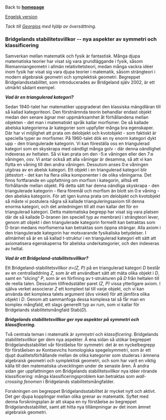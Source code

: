 Back to [**homepage**](https://wanminliu.github.io) 

[Engelsk version](https://wanminliu.github.io/rs/bscen)

_Tack till [Georgios](http://www.dimitroglou.name/) med hjälp av översättning._ 

### Bridgelands stabilitetsvillkor -- nya aspekter av symmetri och klassificering

Samverkan mellan matematik och fysik är fantastisk. Många djupa matematiska teorier har visat sig vara grundläggande i fysik, såsom Riemanniangeometri i allmän relativitetsteori, medan många vackra idéer inom fysik har visat sig vara djupa teorier i matematik, såsom strängteori i modern algebraisk geometri och symplektisk geometri. Begreppet Bridgelandsstabilitet, som introducerades av Bridgeland själv 2002, är ett utmärkt sådant exempel.

_**Vad är en triangulerad kategori?**_

Sedan 1940-talet har matematiker uppgraderat den klassiska mängdläran till så kallad kategoriteori. Den förstnämnda teorin behandlar endast objekt medan den senare ägnar mer uppmärksamhet åt förhållandena mellan objekten - det man i matematiskt språk kallar morfismer.
De så kallade abelska kategorierna är kategorier som uppfyller många bra egenskaper. Där har vi möjlighet att prata om delobjekt och kvotobjekt - som faktiskt är speciella typer av morfismer. På 1960-talet dök en ny enorm kategori dykt upp - den triangulerade kategorin. Vi kan föreställa oss en triangulerad kategori som en skyskrapa med oändligt många golv - där denna oändlighet indexeras av heltalen. Så vi kan prata om den -5:e våningen eller den 7:e våningen, osv. Vi antar också att alla våningar är desamma, så att vi kan flytta en våning till den andra våningen. Dessutom anses 0:e våningen utgöras av en abelsk kategori. Ett objekt i en triangulerad kategori blir jättestort - det kan ha flera olika komponenter i de olika våningarna. Det finns fortfarande en uppfattning om morfism i kategorin, alltså ett förhållande mellan objekt. På detta sätt har denna oändliga skyskrapa - den triangulerade kategorin - flera föremål och morfism än blott sin 0:e våning - den abelska kategorin. För att igen kunna prata om delobjekt och kvotobjekt så måste vi postulera några så kallade trianguleringsaxiom till denna enorma kategori, och det anledningen till att man kallar det för en triangulerad kategori. Detta matematiska begrepp har visat sig vara platsen där de så kallade D-branen (en speciell typ av membran) i strängteori lever, genom att objekt i den triangulerade kategorin formellt kan betraktas som D-bran medans morfismerna kan betraktas som öppna strängar. Alla axiom i den triangulerade kategorin har motsvarande fysikaliska betydelser. I allmänhet så är en så kallad t-struktur i en triangulerad kategori ett sätt att axiomatisera egenskaperna för abelska underkategorier, och den indexeras av heltal.

_**Vad är ett Bridgeland-stabilitetsvillkor?**_

Ett Bridgeland-stabilitetsvillkor _σ=(Z, P)_ på en triangulerad kategori _D_ består av en centralladdning _Z_, som är ett användbart sätt att mäta olika objekt i _D_, samt en “slicing” _P_, som är en förfining av t-strukturen på _D_ från heltalen till de reella talen. Dessutom tillfredsställer paret _(Z, P)_ vissa ytterligare axiom. I själva verket associerar _Z_ ett komplext tal till varje objekt, och vi kan använda det komplexa talets argument (dvs vinkel) för att jämföra olika objekt i _D_. Genom att sammanfoga dessa komplexa tal så får man en komplex mångfald, ett slags generellt typ av rum, som vi kallar för Bridgelands stabilitetsmångfald Stab(_D_).

_**Bridgelands stabilitetsvillkor ger nya aspekter på symmetri och klassificering.**_

Två centrala teman i matematik är _symmetri_ och _klassificering_. Bridgelands stabilitetsvillkor ger dem nya aspekter. Å ena sidan så utökar begreppet Bridgelandsstabilitet vår förståelse för symmetri: det är en nyckelbegrepp för förståelsen av Kontsevichs homologiska spegelsymmetri, som är ett djupt dualitetsförhållande mellan de olika kategorier som studeras i ämnena algebraisk geometri och symplektisk geometri, och som har varit en viktig källa till den matematiska utvecklingen under de senaste åren. Å andra sidan ger uppfattningen om Bridgelands stabilitetsvillkor nya idéer rörande klassificering: många klassificeringsproblem kan betraktas som _wall-crossing fenomen_ i Bridgelands stabilitetsmångfalder.

Forskningen om begreppet Bridgelandsstabilitet är mycket nytt och aktivt. Det ger djupa kopplingar mellan olika grenar av matematik. Syftet med denna forskningsplan är att skapa en ny förståelse av begreppet Bridgelandsstabilitet, samt att hitta nya tillämpningar av det inom ämnet algebraisk geometri.





